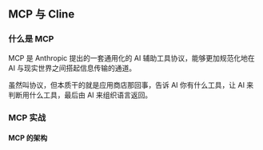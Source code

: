## MCP 与 Cline

### 什么是 MCP

MCP 是 Anthropic 提出的一套通用化的 AI 辅助工具协议，能够更加规范化地在 AI 与现实世界之间搭起信息传输的通道。

虽然叫协议，但本质干的就是应用商店那回事，告诉 AI 你有什么工具，让 AI 来判断用什么工具，最后由 AI 来组织语言返回。

### MCP 实战

#### MCP 的架构
